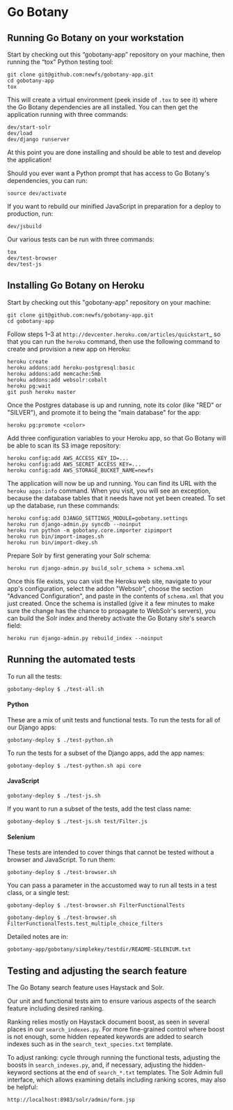 Go Botany
=========

Running Go Botany on your workstation
-------------------------------------

Start by checking out this “gobotany-app” repository on your machine,
then running the “tox” Python testing tool:

    git clone git@github.com:newfs/gobotany-app.git
    cd gobotany-app
    tox

This will create a virtual environment (peek inside of `.tox` to see it)
where the Go Botany dependencies are all installed. You can then get the
application running with three commands:

    dev/start-solr
    dev/load
    dev/django runserver

At this point you are done installing and should be able to test and
develop the application!

Should you ever want a Python prompt that has access to Go Botany's
dependencies, you can run:

    source dev/activate

If you want to rebuild our minified JavaScript in preparation for a
deploy to production, run:

    dev/jsbuild

Our various tests can be run with three commands:

    tox
    dev/test-browser
    dev/test-js

Installing Go Botany on Heroku
------------------------------

Start by checking out this "gobotany-app" repository on your machine:

    git clone git@github.com:newfs/gobotany-app.git
    cd gobotany-app

Follow steps 1–3 at `http://devcenter.heroku.com/articles/quickstart`_
so that you can run the ``heroku`` command, then use the following
command to create and provision a new app on Heroku:

    heroku create
    heroku addons:add heroku-postgresql:basic
    heroku addons:add memcache:5mb
    heroku addons:add websolr:cobalt
    heroku pg:wait
    git push heroku master

Once the Postgres database is up and running, note its color (like "RED"
or "SILVER"), and promote it to being the "main database" for the app:

    heroku pg:promote <color>

Add three configuration variables to your Heroku app, so that Go Botany
will be able to scan its S3 image repository:

    heroku config:add AWS_ACCESS_KEY_ID=...
    heroku config:add AWS_SECRET_ACCESS_KEY=...
    heroku config:add AWS_STORAGE_BUCKET_NAME=newfs

The application will now be up and running.  You can find its URL with
the ``heroku apps:info`` command.  When you visit, you will see an
exception, because the database tables that it needs have not yet been
created.  To set up the database, run these commands:

    heroku config:add DJANGO_SETTINGS_MODULE=gobotany.settings
    heroku run django-admin.py syncdb --noinput
    heroku run python -m gobotany.core.importer zipimport
    heroku run bin/import-images.sh
    heroku run bin/import-dkey.sh

Prepare Solr by first generating your Solr schema:

    heroku run django-admin.py build_solr_schema > schema.xml

Once this file exists, you can visit the Heroku web site, navigate to
your app's configuration, select the addon "Websolr", choose the section
"Advanced Configuration", and paste in the contents of ``schema.xml``
that you just created.  Once the schema is installed (give it a few
minutes to make sure the change has the chance to propagate to WebSolr's
servers), you can build the Solr index and thereby activate the Go
Botany site's search field:

    heroku run django-admin.py rebuild_index --noinput


Running the automated tests
---------------------------

To run all the tests:

    gobotany-deploy $ ./test-all.sh

#### Python ####

These are a mix of unit tests and functional tests. To run the tests for
all of our Django apps:

    gobotany-deploy $ ./test-python.sh

To run the tests for a subset of the Django apps, add the app names:

    gobotany-deploy $ ./test-python.sh api core

#### JavaScript ####

    gobotany-deploy $ ./test-js.sh

If you want to run a subset of the tests, add the test class name:

    gobotany-deploy $ ./test-js.sh test/Filter.js

#### Selenium ####
   
These tests are intended to cover things that cannot be tested without a
browser and JavaScript. To run them:

    gobotany-deploy $ ./test-browser.sh

You can pass a parameter in the accustomed way to run all tests in a test
class, or a single test:

    gobotany-deploy $ ./test-browser.sh FilterFunctionalTests

    gobotany-deploy $ ./test-browser.sh FilterFunctionalTests.test_multiple_choice_filters

Detailed notes are in:
    
    gobotany-app/gobotany/simplekey/testdir/README-SELENIUM.txt


Testing and adjusting the search feature
----------------------------------------

The Go Botany search feature uses Haystack and Solr.

Our unit and functional tests aim to ensure various aspects of the search
feature including desired ranking.

Ranking relies mostly on Haystack document boost, as seen in several
places in our `search_indexes.py`. For more fine-grained control where
boost is not enough, some hidden repeated keywords are added to search
indexes such as in the `search_text_species.txt` template.

To adjust ranking: cycle through running the functional tests, adjusting
the boosts in `search_indexes.py`, and, if necessary, adjusting the
hidden-keyword sections at the end of `search_*.txt` templates. The Solr
Admin full interface, which allows examining details including ranking
scores, may also be helpful:

    http://localhost:8983/solr/admin/form.jsp
